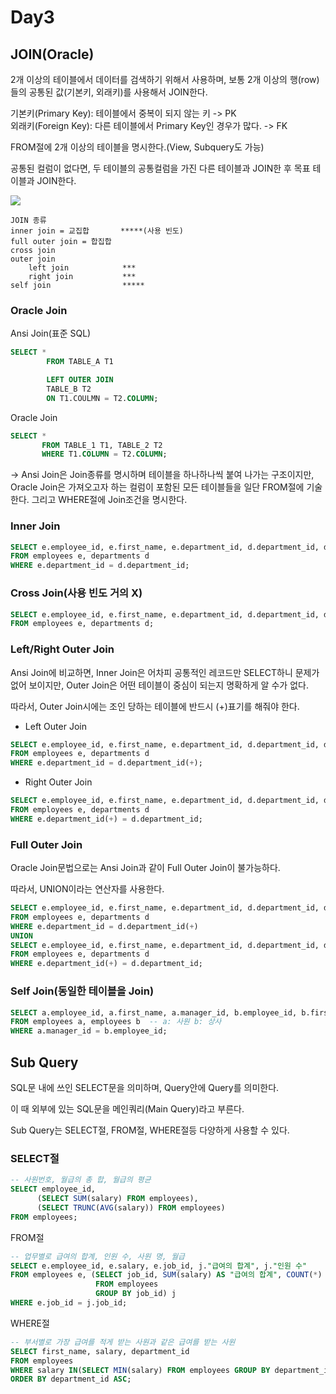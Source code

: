 # Day3

## JOIN(Oracle)

2개 이상의 테이블에서 데이터를 검색하기 위해서 사용하며, 보통 2개 이상의 행(row)들의 공통된 값(기본키, 외래키)를 사용해서 JOIN한다.   


기본키(Primary Key): 테이블에서 중복이 되지 않는 키 -> PK   
외래키(Foreign Key): 다른 테이블에서 Primary Key인 경우가 많다. -> FK

FROM절에 2개 이상의 테이블을 명시한다.(View, Subquery도 가능)

공통된 컬럼이 없다면, 두 테이블의 공통컬럼을 가진 다른 테이블과 JOIN한 후 목표 테이블과 JOIN한다.

![](https://img1.daumcdn.net/thumb/R1280x0/?scode=mtistory2&fname=https%3A%2F%2Fblog.kakaocdn.net%2Fdn%2FbDdOmb%2FbtreY05LFoe%2FOgK9oB1pU24wnLTnz29Km0%2Fimg.png)

    JOIN 종류
    inner join = 교집합       *****(사용 빈도)
    full outer join = 합집합
    cross join
    outer join
        left join            ***
        right join           ***
    self join                *****

### Oracle Join

Ansi Join(표준 SQL)

```sql
SELECT *
        FROM TABLE_A T1

        LEFT OUTER JOIN
        TABLE_B T2
        ON T1.COULMN = T2.COLUMN;
```

Oracle Join

```sql
SELECT *
       FROM TABLE_1 T1, TABLE_2 T2
       WHERE T1.COLUMN = T2.COLUMN;
```

-> Ansi Join은 Join종류를 명시하며 테이블을 하나하나씩 붙여 나가는 구조이지만, Oracle Join은 가져오고자 하는 컬럼이 포함된 모든 테이블들을 일단 FROM절에 기술한다. 그리고 WHERE절에 Join조건을 명시한다.

### Inner Join

```sql
SELECT e.employee_id, e.first_name, e.department_id, d.department_id, d.department_name 
FROM employees e, departments d
WHERE e.department_id = d.department_id;
```

### Cross Join(사용 빈도 거의 X)

```sql
SELECT e.employee_id, e.first_name, e.department_id, d.department_id, d.department_name
FROM employees e, departments d;
```

### Left/Right Outer Join

Ansi Join에 비교하면, Inner Join은 어차피 공통적인 레코드만 SELECT하니 문제가 없어 보이지만, Outer Join은 어떤 테이블이 중심이 되는지 명확하게 알 수가 없다.

따라서, Outer Join시에는 조인 당하는 테이블에 반드시 (+)표기를 해줘야 한다.

* Left Outer Join

```sql
SELECT e.employee_id, e.first_name, e.department_id, d.department_id, d.department_name
FROM employees e, departments d
WHERE e.department_id = d.department_id(+);
```

* Right Outer Join

```sql
SELECT e.employee_id, e.first_name, e.department_id, d.department_id, d.department_name
FROM employees e, departments d
WHERE e.department_id(+) = d.department_id;
```

### Full Outer Join

Oracle Join문법으로는 Ansi Join과 같이 Full Outer Join이 불가능하다.

따라서, UNION이라는 연산자를 사용한다.

```sql
SELECT e.employee_id, e.first_name, e.department_id, d.department_id, d.department_name
FROM employees e, departments d
WHERE e.department_id = d.department_id(+)
UNION
SELECT e.employee_id, e.first_name, e.department_id, d.department_id, d.department_name
FROM employees e, departments d
WHERE e.department_id(+) = d.department_id;
```

### Self Join(동일한 테이블을 Join)

```sql
SELECT a.employee_id, a.first_name, a.manager_id, b.employee_id, b.first_name
FROM employees a, employees b  -- a: 사원 b: 상사
WHERE a.manager_id = b.employee_id;
```

## Sub Query

SQL문 내에 쓰인 SELECT문을 의미하며, Query안에 Query를 의미한다.

이 때 외부에 있는 SQL문을 메인쿼리(Main Query)라고 부른다.

Sub Query는 SELECT절, FROM절, WHERE절등 다양하게 사용할 수 있다.

### SELECT절

```SQL
-- 사원번호, 월급의 총 합, 월급의 평균
SELECT employee_id, 
      (SELECT SUM(salary) FROM employees),
      (SELECT TRUNC(AVG(salary)) FROM employees)
FROM employees;
```

 FROM절

```sql
-- 업무별로 급여의 합계, 인원 수, 사원 명, 월급
SELECT e.employee_id, e.salary, e.job_id, j."급여의 합계", j."인원 수"
FROM employees e, (SELECT job_id, SUM(salary) AS "급여의 합계", COUNT(*) AS "인원 수" 
                   FROM employees 
                   GROUP BY job_id) j
WHERE e.job_id = j.job_id;        
```

WHERE절

```sql
-- 부서별로 가장 급여를 적게 받는 사원과 같은 급여를 받는 사원
SELECT first_name, salary, department_id
FROM employees
WHERE salary IN(SELECT MIN(salary) FROM employees GROUP BY department_id)
ORDER BY department_id ASC;
```

